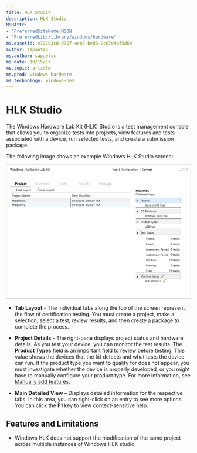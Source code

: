 ```yaml
---
title: HLK Studio
description: HLK Studio
MSHAttr:
- 'PreferredSiteName:MSDN'
- 'PreferredLib:/library/windows/hardware'
ms.assetid: e72103c0-d70f-4eb3-bed6-2c67d4af5d64
author: sapaetsc
ms.author: sapaetsc
ms.date: 10/15/17
ms.topic: article
ms.prod: windows-hardware
ms.technology: windows-oem
---
```


# HLK Studio


The Windows Hardware Lab Kit (HLK) Studio is a test management console that allows you to organize tests into projects, view features and tests associated with a device, run selected tests, and create a submission package.

The following image shows an example Windows HLK Studio screen:

![hlk studio layout screenshot](images/p-hlk-studio-project-tab.png)

-   **Tab Layout** - The individual tabs along the top of the screen represent the flow of certification testing. You must create a project, make a selection, select a test, review results, and then create a package to complete the process.

-   **Project Details** - The right-pane displays project status and hardware details. As you test your device, you can monitor the test results. The **Product Types** field is an important field to review before testing. This value shows the devices that the kit detects and what tests the device can run. If the product type you want to qualify for does not appear, you must investigate whether the device is properly developed, or you might have to manually configure your product type. For more information, see [Manually add features](manually-add-features.md).

-   **Main Detailed View** – Displays detailed information for the respective tabs. In this area, you can right-click on an entry to see more options. You can click the **F1** key to view context-sensitive help.

## <span id="Features_and_Limitations"></span><span id="features_and_limitations"></span><span id="FEATURES_AND_LIMITATIONS"></span>Features and Limitations


-   Windows HLK does not support the modification of the same project across multiple instances of Windows HLK studio.


 

 






